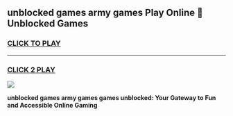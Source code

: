 
## unblocked games army games Play Online 👋 Unblocked Games
<h3>
<a href="https://premium.freeplayer.one?title=unblocked_games_army_games&ref=19F">CLICK TO PLAY</a></h3>
<hr>

<h3>
<a href="https://premium.freeplayer.one?title=unblocked_games_army_games&ref=19F">CLICK 2 PLAY</a>
  
</h3>

<a href="https://premium.freeplayer.one?title=unblocked_games_army_games&ref=19F"><img src="https://clearcache.store/games.png"></a>


**unblocked games army games games unblocked: Your Gateway to Fun and Accessible Online Gaming**
